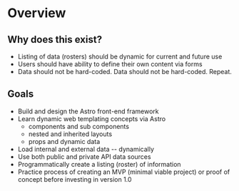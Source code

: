 # Overview

## Why does this exist?&#x20;

* Listing of data (rosters) should be dynamic for current and future use
* Users should have ability to define their own content via forms
* Data should not be hard-coded. Data should not be hard-coded. Repeat.

## Goals

* Build and design the Astro front-end framework
* Learn dynamic web templating concepts via Astro
  * components and sub components
  * nested and inherited layouts
  * props and dynamic data
* Load internal and external data -- dynamically
* Use both public and private API data sources
* Programmatically create a listing (roster) of information
* Practice process of creating an MVP (minimal viable project) or proof of concept before investing in version 1.0
